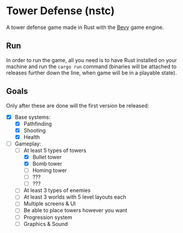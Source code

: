 # Tower Defense (nstc)
A tower defense game made in Rust with the [Bevy](https://bevyengine.org) game engine.

## Run
In order to run the game, all you need is to have Rust installed on your machine and run the `cargo run` command (binaries will be attached to releases further down the line, when game will be in a playable state).

## Goals
Only after these are done will the first version be released:
- [x] Base systems:
    - [x] Pathfinding
    - [x] Shooting
    - [x] Health
- [ ] Gameplay:
    - [ ] At least 5 types of towers
        - [x] Bullet tower
        - [x] Bomb tower
        - [ ] Homing tower
        - [ ] ???
        - [ ] ???
    - [ ] At least 3 types of enemies
    - [ ] At least 3 worlds with 5 level layouts each
    - [ ] Multiple screens & UI
    - [ ] Be able to place towers however you want
    - [ ] Progression system
    - [ ] Graphics & Sound
